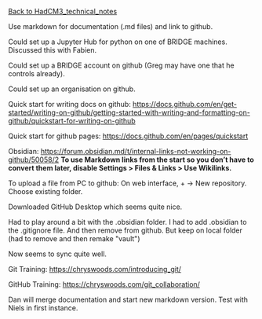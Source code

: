 [Back to HadCM3_technical_notes](HadCM3_technical_notes.md)

Use markdown for documentation (.md files) and link to github.

Could set up a Jupyter Hub for python on one of BRIDGE machines.  Discussed this with Fabien.

Could set up a BRIDGE account on github (Greg may have one that he controls already).

Could set up an organisation on github.

Quick start for writing docs on github: https://docs.github.com/en/get-started/writing-on-github/getting-started-with-writing-and-formatting-on-github/quickstart-for-writing-on-github 

Quick start for github pages: https://docs.github.com/en/pages/quickstart

Obsidian: 
https://forum.obsidian.md/t/internal-links-not-working-on-github/50058/2
**To use Markdown links from the start so you don’t have to convert them later, disable Settings > Files & Links > Use Wikilinks.**

To upload a file from PC to github:
On web interface, + -> New repository.  Choose existing folder.

Downloaded GitHub Desktop which seems quite nice.

Had to play around a bit with the .obsidian folder.  I had to add .obsidian to the .gitignore file.  And then remove from github.  But keep on local folder (had to remove and then remake "vault")

Now seems to sync quite well.

Git Training:
https://chryswoods.com/introducing_git/

GitHub Training:
https://chryswoods.com/git_collaboration/

Dan will merge documentation and start new markdown version.  Test with Niels in first instance.

